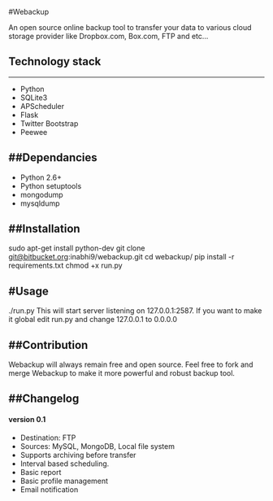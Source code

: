 #Webackup

An open source online backup tool to transfer your data to various cloud storage provider like Dropbox.com, Box.com, FTP and etc...

## Technology stack
---
* Python
* SQLite3
* APScheduler
* Flask
* Twitter Bootstrap
* Peewee

##Dependancies
---
* Python 2.6+
* Python setuptools
* mongodump
* mysqldump

##Installation
---
sudo apt-get install python-dev
git clone git@bitbucket.org:inabhi9/webackup.git
cd webackup/
pip install -r requirements.txt
chmod +x run.py

#Usage
---
./run.py
This will start server listening on 127.0.0.1:2587. If you want to make it global edit run.py and change 127.0.0.1 to 0.0.0.0

##Contribution
---
Webackup will always remain free and open source. Feel free to fork and merge Webackup to make it more powerful and robust backup tool.



##Changelog
---

#### version 0.1
* Destination: FTP
* Sources: MySQL, MongoDB, Local file system
* Supports archiving before transfer
* Interval based scheduling.
* Basic report
* Basic profile management
* Email notification